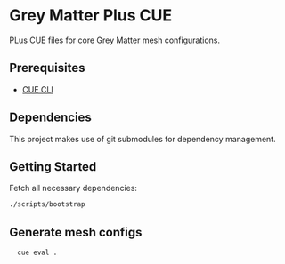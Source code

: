# Grey Matter Plus CUE

PLus CUE files for core Grey Matter mesh configurations.

## Prerequisites

- [CUE CLI](https://cuelang.org/docs/install/)

## Dependencies

This project makes use of git submodules for dependency management.

## Getting Started

Fetch all necessary dependencies:

```bash
./scripts/bootstrap
```

## Generate mesh configs

```bash
  cue eval .
```

